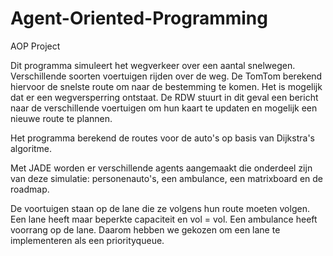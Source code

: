 Agent-Oriented-Programming
==========================

AOP Project

Dit programma simuleert het wegverkeer over een aantal snelwegen. Verschillende soorten voertuigen rijden over de weg. De TomTom berekend hiervoor de snelste route om naar de bestemming te komen. Het is mogelijk dat er een wegversperring ontstaat. De RDW stuurt in dit geval een bericht naar de verschillende voertuigen om hun kaart te updaten en mogelijk een nieuwe route te plannen.

Het programma berekend de routes voor de auto's op basis van Dijkstra's algoritme. 

Met JADE worden er verschillende agents aangemaakt die onderdeel zijn van deze simulatie: personenauto's, een ambulance, een matrixboard en de roadmap.

De voortuigen staan op de lane die ze volgens hun route moeten volgen. Een lane heeft maar beperkte capaciteit en vol = vol. Een ambulance heeft voorrang op de lane. Daarom hebben we gekozen om een lane te implementeren als een priorityqueue.
